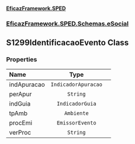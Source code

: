 #### [EficazFramework.SPED](EficazFrameworkSPED.md 'EficazFramework SPED')
### [EficazFramework.SPED.Schemas.eSocial](EficazFramework.SPED.Schemas.eSocial.md 'EficazFramework.SPED.Schemas.eSocial')

## S1299IdentificacaoEvento Class
### Properties

| Name | Type | |
| :--- | :---: | :--- |
| indApuracao | `IndicadorApuracao` |  |
| perApur | `String` |  |
| indGuia | `IndicadorGuia` |  |
| tpAmb | `Ambiente` |  |
| procEmi | `EmissorEvento` |  |
| verProc | `String` |  |
